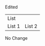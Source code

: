 Edited

<table>
  <tr>
    <td colspan="2">List</td>
  </tr>
  <tr>
    <td>List 1</td>
    <td>List 2</td>
  </tr>
</table>

No Change
